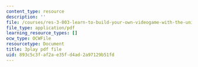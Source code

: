 ```yaml
---
content_type: resource
description: ''
file: /courses/res-3-003-learn-to-build-your-own-videogame-with-the-unity-game-engine-and-microsoft-kinect-january-iap-2017/893c5c3faf2ae35fd4ad2a97129b51fd_H6y0szqtRKo.pdf
file_type: application/pdf
learning_resource_types: []
ocw_type: OCWFile
resourcetype: Document
title: 3play pdf file
uid: 893c5c3f-af2a-e35f-d4ad-2a97129b51fd
---
```

